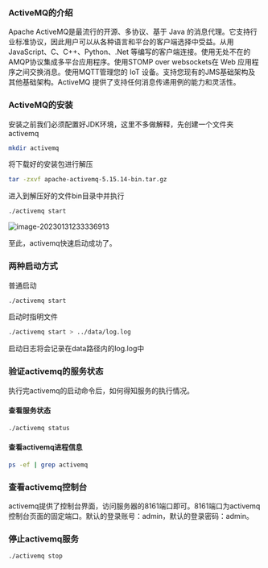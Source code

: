 ### ActiveMQ的介绍

Apache ActiveMQ是最流⾏的开源、多协议、基于 Java 的消息代理。它⽀持⾏业标准协议，因此⽤户可以从各种语⾔和平台的客户端选择中受益。从用JavaScript、C、C++、Python、.Net 等编写的客户端连接。使⽤⽆处不在的AMQP协议集成多平台应⽤程序。使⽤STOMP over websockets在 Web 应⽤程序之间交换消息。使⽤MQTT管理您的 IoT 设备。⽀持您现有的JMS基础架构及其他基础架构。ActiveMQ 提供了⽀持任何消息传递⽤例的能⼒和灵活性。

### ActiveMQ的安装

安装之前我们必须配置好JDK环境，这里不多做解释，先创建一个文件夹activemq

~~~sh
mkdir activemq
~~~

将下载好的安装包进行解压

~~~sh
tar -zxvf apache-activemq-5.15.14-bin.tar.gz
~~~

进入到解压好的文件bin目录中并执行

~~~sh
./activemq start
~~~

![image-20230131233336913](C:\Users\Admin\AppData\Roaming\Typora\typora-user-images\image-20230131233336913.png)

至此，activemq快速启动成功了。

### 两种启动方式

普通启动

~~~sh
./activemq start
~~~

启动时指明文件

~~~sh
./activemq start > ../data/log.log
~~~

启动⽇志将会记录在data路径内的log.log中

### 验证activemq的服务状态

执⾏完activemq的启动命令后，如何得知服务的执⾏情况。

#### 查看服务状态

~~~sh
./activemq status
~~~

#### 查看activemq进程信息

~~~sh
ps -ef | grep activemq
~~~

### 查看activemq控制台

activemq提供了控制台界⾯，访问服务器的8161端⼝即可。8161端⼝为activemq控制台⻚⾯的固定端⼝。默认的登录账号：admin，默认的登录密码：admin。

### 停止activemq服务

~~~sh
./activemq stop
~~~
